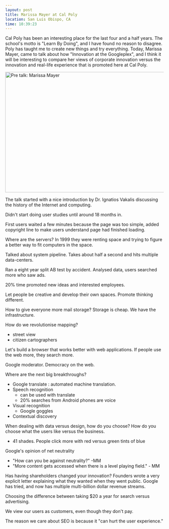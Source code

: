 ```yaml
---
layout: post
title: Marissa Mayer at Cal Poly
location: San Luis Obispo, CA
time: 10:39:23
---
```


Cal Poly has been an interesting place for the last four and a half years. The school's motto is "Learn By Doing", and I have found no reason to disagree. Poly has taught me to create new things and try everything. Today, Marissa Mayer, came to talk about how "Innovation at the Googleplex", and I think it will be interesting to compare her views of corporate innovation versus the innovation and real-life experience that is promoted here at Cal Poly.

<a href="http://www.flickr.com/photos/icco/5473954479/" title="Pre talk: Marissa Mayer by Nat W, on Flickr"><img src="http://farm6.static.flickr.com/5095/5473954479_69ee868a44_z.jpg" width="640" height="383" alt="Pre talk: Marissa Mayer" /></a>

The talk started with a nice introduction by Dr. Ignatios Vakalis discussing the history of the Internet and computing.

Didn't start doing user studies until around 18 months in.

First users waited a few minutes because the page was too simple, added copyright line to make users understand page had finished loading.

Where are the servers? In 1999 they were renting space and trying to figure a better way to fit computers in the space.

Talked about system pipeline. Takes about half a second and hits multiple data-centers.

Ran a eight year split AB test by accident. Analysed data, users searched more who saw ads.

20% time promoted new ideas and interested employees.

Let people be creative and develop their own spaces. Promote thinking different.

How to give everyone more mail storage? Storage is cheap. We have the infrastructure.

How do we revolutionise mapping?

 * street view
 * citizen cartographers

Let's build a browser that works better with web applications. If people use the web more, they search more.

Google moderator. Democracy on the web.

Where are the next big breakthroughs?

 * Google translate : automated machine translation. 
 * Speech recognition 
   * can be used with translate
   * 20% searches from Android phones are voice
 * Visual recognition
   * Google goggles
 * Contextual discovery


When dealing with data versus design, how do you choose? How do you choose what the users like versus the business.
 * 41 shades. People click more with red versus green tints of blue

Google's opinion of net neutrality

 * "How can you be against neutrality?" -MM
 * "More content gets accessed when there is a level playing field." - MM

Has having shareholders changed your innovation? Founders wrote a very explicit letter explaining what they wanted when they went public. Google has tried, and now has multiple multi-billion dollar revenue streams.

Choosing the difference between taking $20 a year for search versus advertising.

We view our users as customers, even though they don't pay.

The reason we care about SEO is because it "can hurt the user experience."

